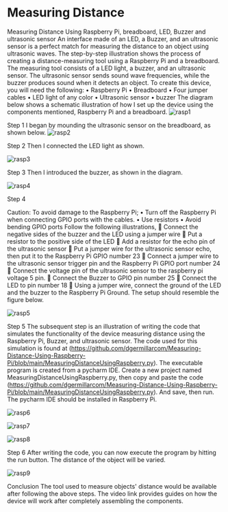 # Measuring Distance
Measuring Distance Using Raspberry Pi, breadboard, LED, Buzzer and ultrasonic sensor
An interface made of an LED, a Buzzer, and an ultrasonic sensor is a perfect match for measuring the distance to an object using ultrasonic waves. The step-by-step illustration shows the process of creating a distance-measuring tool using a Raspberry Pi and a breadboard. The measuring tool consists of a LED light, a buzzer, and an ultrasonic sensor. The ultrasonic sensor sends sound wave frequencies, while the buzzer produces sound when it detects an object.
To create this device, you will need the following:
•	Raspberry Pi
•	Breadboard
•	Four jumper cables
•	LED light of any color
•	Ultrasonic sensor
•	buzzer 
The diagram below shows a schematic illustration of how I set up the device using the components mentioned, Raspberry Pi and a breadboard.
![rasp1](https://user-images.githubusercontent.com/56275470/205504578-576cc584-f368-4f46-9a92-51b04ffe4ccc.png)

Step 1
I began by mounding the ultrasonic sensor on the breadboard, as shown below.
![rasp2](https://user-images.githubusercontent.com/56275470/205504655-9627c360-943a-4282-a5cc-b7c874acc5b9.png)

Step 2
Then I connected the LED light as shown.

![rasp3](https://user-images.githubusercontent.com/56275470/205504910-764081cb-7b1f-478c-a3e1-de783de258fb.png)

Step 3
Then I introduced the buzzer, as shown in the diagram.


![rasp4](https://user-images.githubusercontent.com/56275470/205504945-2893d52a-71a8-4cd7-824e-756e65a6f4a1.png)

Step 4

Caution:
To avoid damage to the Raspberry Pi;
•	Turn off the Raspberry Pi when connecting GPIO ports with the cables.
•	Use resistors
•	Avoid bending GPIO ports
Follow the following illustrations,
	Connect the negative sides of the buzzer and the LED using a jumper wire
	Put a resistor to the positive side of the LED
	Add a resistor for the echo pin of the ultrasonic sensor
	Put a jumper wire for the ultrasonic sensor echo, then put it to the Raspberry Pi GPIO number 23
	Connect a jumper wire to the ultrasonic sensor trigger pin and the Raspberry Pi GPIO port number 24
	Connect the voltage pin of the ultrasonic sensor to the raspberry pi voltage 5 pin. 
	Connect the Buzzer to GPIO pin number 25
	Connect the LED to pin number 18
	Using a jumper wire, connect the ground of the LED and the buzzer to the Raspberry Pi Ground.
The setup should resemble the figure below.


![rasp5](https://user-images.githubusercontent.com/56275470/205504967-fe17b974-c7c5-456e-9a50-9d74c31128cb.png)


Step 5
The subsequent step is an illustration of writing the code that simulates the functionality of the device measuring distance using the Raspberry Pi, Buzzer, and ultrasonic sensor. The code used for this simulation is found at (https://github.com/dgermillarcom/Measuring-Distance-Using-Raspberry-Pi/blob/main/MeasuringDistanceUsingRaspberry.py). The executable program is created from a pycharm IDE. Create a new project named MeasuringDistanceUsingRaspberry.py, then copy and paste the code (https://github.com/dgermillarcom/Measuring-Distance-Using-Raspberry-Pi/blob/main/MeasuringDistanceUsingRaspberry.py). And save, then run. The pycharm IDE should be installed in Raspberry Pi. 

![rasp6](https://user-images.githubusercontent.com/56275470/205505098-045a4f19-f1c7-42c7-8309-228885fd1113.png)

![rasp7](https://user-images.githubusercontent.com/56275470/205505105-14cfada5-a8ed-45b1-8bbd-7a5ef9a15a34.png)

![rasp8](https://user-images.githubusercontent.com/56275470/205505110-695b99d8-bc48-483f-9f67-22d23424aae9.png)

Step 6
After writing the code, you can now execute the program by hitting the run button. The distance of the object will be varied. 


![rasp9](https://user-images.githubusercontent.com/56275470/205505137-feba8f41-0c99-4a94-86dc-6956869b33f6.png)

Conclusion
The tool used to measure objects' distance would be available after following the above steps. The video link provides guides on how the device will work after completely assembling the components. 
